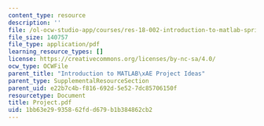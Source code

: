 ```yaml
---
content_type: resource
description: ''
file: /ol-ocw-studio-app/courses/res-18-002-introduction-to-matlab-spring-2008/1bb63e29935862fdd679b1b384862cb2_Project.pdf
file_size: 140757
file_type: application/pdf
learning_resource_types: []
license: https://creativecommons.org/licenses/by-nc-sa/4.0/
ocw_type: OCWFile
parent_title: "Introduction to MATLAB\xAE Project Ideas"
parent_type: SupplementalResourceSection
parent_uid: e22b7c4b-f816-692d-5e52-7dc85706150f
resourcetype: Document
title: Project.pdf
uid: 1bb63e29-9358-62fd-d679-b1b384862cb2
---
```

